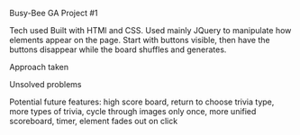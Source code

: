 Busy-Bee
GA Project #1

Tech used
Built with HTMl and CSS. Used mainly JQuery to manipulate how elements appear on the page. Start with buttons visible, then have the buttons disappear while the board shuffles and generates. 

Approach taken


Unsolved problems

Potential future features: high score board, return to choose trivia type, more types of trivia, cycle through images only once, more unified scoreboard, timer, element fades out on click